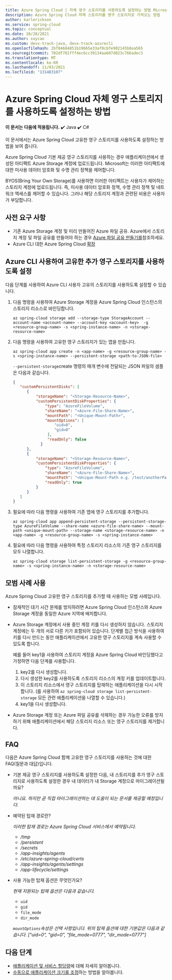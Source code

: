 ```yaml
---
title: Azure Spring Cloud | 자체 영구 스토리지를 사용하도록 설정하는 방법 Microsoft Docs
description: Azure Spring Cloud 자체 스토리지를 영구 스토리지로 가져오는 방법
author: karlerickson
ms.service: spring-cloud
ms.topic: conceptual
ms.date: 10/28/2021
ms.author: xuycao
ms.custom: devx-track-java, devx-track-azurecli
ms.openlocfilehash: 2bf84684851b19665e33af0cbfe902145b8ea565
ms.sourcegitcommit: 702df701fff4ec6cc39134aa607d023c766adec3
ms.translationtype: MT
ms.contentlocale: ko-KR
ms.lasthandoff: 11/03/2021
ms.locfileid: "131483107"
---
```

# <a name="how-to-enable-your-own-persistent-storage-in-azure-spring-cloud"></a>Azure Spring Cloud 자체 영구 스토리지를 사용하도록 설정하는 방법

**이 문서는 다음에 적용됩니다.** ✔️ Java ✔️ C#

이 문서에서는 Azure Spring Cloud 고유한 영구 스토리지를 사용하도록 설정하는 방법을 보여 줍니다.

Azure Spring Cloud 기본 제공 영구 스토리지를 사용하는 경우 애플리케이션에서 생성된 아티팩트 Azure Storage 계정에 업로드됩니다. Microsoft는 이러한 아티팩트에 대한 미사용 데이터 암호화 및 수명 관리 정책을 제어합니다. 

BYOS(Bring Your Own Storage)를 사용하면 이러한 아티팩트는 사용자가 제어하는 스토리지 계정에 업로드됩니다. 즉, 미사용 데이터 암호화 정책, 수명 관리 정책 및 네트워크 액세스를 제어할 수 있습니다. 그러나 해당 스토리지 계정과 관련된 비용은 사용자가 부담합니다.

## <a name="prerequisites"></a>사전 요구 사항

* 기존 Azure Storage 계정 및 미리 만들어진 Azure 파일 공유. Azure에서 스토리지 계정 및 파일 공유를 만들어야 하는 경우 [Azure 파일 공유 만들기를](../storage/files/storage-how-to-create-file-share.md)참조하세요.
* Azure CLI 대한 Azure Spring Cloud [확장](/cli/azure/azure-cli-extensions-overview)

## <a name="use-the-azure-cli-to-enable-your-own-extra-persistent-storage"></a>Azure CLI 사용하여 고유한 추가 영구 스토리지를 사용하도록 설정

다음 단계를 사용하여 Azure CLI 사용자 고유의 스토리지를 사용하도록 설정할 수 있습니다.

1. 다음 명령을 사용하여 Azure Storage 계정을 Azure Spring Cloud 인스턴스의 스토리지 리소스로 바인딩합니다.

    ```azurecli
   az spring-cloud storage add --storage-type StorageAccount --account-name <account-name> --account-key <account-key>  -g <resource-group-name> -s <spring-instance-name> -n <storage-resource-name>
    ```

1. 다음 명령을 사용하여 고유한 영구 스토리지가 있는 앱을 만듭니다.

    ```azurecli
    az spring-cloud app create -n <app-name> -g <resource-group-name> -s <spring-instance-name> --persistent-storage <path-to-JSON-file>
    ```

    `--persistent-storage`create 명령의 매개 변수에 전달되는 JSON 파일의 샘플은 다음과 같습니다.

    ```json
    {
       "customPersistentDisks": [
          {
              "storageName": "<Storage-Resource-Name>",
              "customPersistentDiskProperties": {
                  "type": "AzureFileVolume",
                  "shareName": "<Azure-File-Share-Name>",
                  "mountPath": "<Unique-Mount-Path>",
                  "mountOptions": [
                      "uid=0",
                      "gid=0"
                   ],
                   "readOnly": false 
                }
          },
          {
              "storageName": "<Storage-Resource-Name>",
              "customPersistentDiskProperties": {
                  "type": "AzureFileVolume",
                  "shareName": "<Azure-File-Share-Name>",
                  "mountPath": "<Unique-Mount-Path e.g. /test/anotherPath>",
                  "readOnly": true
              }
          }
       ]
    }
    ```

1. 필요에 따라 다음 명령을 사용하여 기존 앱에 영구 스토리지를 추가합니다.

    ```azurecli
    az spring-cloud app append-persistent-storage --persistent-storage-type AzureFileVolume --share-name <azure-file-share-name> --mount-path <unique-mount-path> --storage-name <storage-resource-name> -n <app-name> -g <resource-group-name> -s <spring-instance-name>
    ```

1. 필요에 따라 다음 명령을 사용하여 특정 스토리지 리소스의 기존 영구 스토리지를 모두 나열합니다.

   ```azurecli
   az spring-cloud storage list-persistent-storage -g <resource-group-name> -s <spring-instance-name> -n <storage-resource-name>
   ```

## <a name="use-best-practices"></a>모범 사례 사용

Azure Spring Cloud 고유한 영구 스토리지를 추가할 때 사용하는 모범 사례입니다.

- 잠재적인 대기 시간 문제를 방지하려면 Azure Spring Cloud 인스턴스와 Azure Storage 계정을 동일한 Azure 지역에 배치합니다.

- Azure Storage 계정에서 사용 중인 계정 키를 다시 생성하지 않습니다. 스토리지 계정에는 두 개의 서로 다른 키가 포함되어 있습니다. 단계별 접근 방식을 사용하여 키를 다시 만드는 동안 애플리케이션에서 고유한 영구 스토리지를 계속 사용할 수 있도록 합니다. 

   예를 들어 key1을 사용하여 스토리지 계정을 Azure Spring Cloud 바인딩했다고 가정하면 다음 단계를 사용합니다.

   1. key2를 다시 생성합니다.
   1. 다시 생성한 key2를 사용하도록 스토리지 리소스의 계정 키를 업데이트합니다.
   1. 이 스토리지 리소스에서 영구 스토리지를 탑재하는 애플리케이션을 다시 시작합니다. (를 사용하여 ```az spring-cloud storage list-persistent-storage``` 모든 관련 애플리케이션을 나열할 수 있습니다.)
   1. key1을 다시 생성합니다.

- Azure Storage 계정 또는 Azure 파일 공유를 삭제하는 경우 가능한 오류를 방지하기 위해 애플리케이션에서 해당 스토리지 리소스 또는 영구 스토리지를 제거합니다.

## <a name="faqs"></a>FAQ

다음은 Azure Spring Cloud 함께 고유한 영구 스토리지를 사용하는 것에 대한 FAQ(질문과 대답)입니다.

- 기본 제공 영구 스토리지를 사용하도록 설정한 다음, 내 스토리지를 추가 영구 스토리지로 사용하도록 설정한 경우 내 데이터가 내 Storage 계정으로 마이그레이션될까요?

   *아니요. 하지만 곧 직접 마이그레이션하는 데 도움이 되는 문서를 제공할 예정입니다.*

- 예약된 탑재 경로란?

   *이러한 탑재 경로는 Azure Spring Cloud 서비스에서 예약됩니다.*
   - */tmp*
   - */persistent*
   - */secrets*
   - */app-insights/agents*
   - */etc/azure-spring-cloud/certs*
   - */app-insights/agents/settings*
   - */app-lifecycle/settings*

- 사용 가능한 탑재 옵션은 무엇인가요?

   *현재 지원되는 탑재 옵션은 다음과 같습니다.*
   - `uid`
   - `gid`
   - `file_mode`
   - `dir_mode`
   
   *`mountOptions`속성은 선택 사항입니다. 위의 탑재 옵션에 대한 기본값은 다음과 같습니다. ["uid=0", "gid=0", "file_mode=0777", "dir_mode=0777"]*

## <a name="next-steps"></a>다음 단계

* [애플리케이션 및 서비스 할당량](./quotas.md)에 대해 자세히 알아봅니다.
* [수동으로 애플리케이션 크기를 조정](./how-to-scale-manual.md)하는 방법을 알아봅니다.